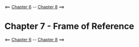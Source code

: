 <== [Chapter 6](./Chapter_06.md) -- [Chapter 8](./Chapter_08.md) ==>

# Chapter 7 - Frame of Reference
    
<== [Chapter 6](./Chapter_06.md) -- [Chapter 8](./Chapter_08.md) ==>
